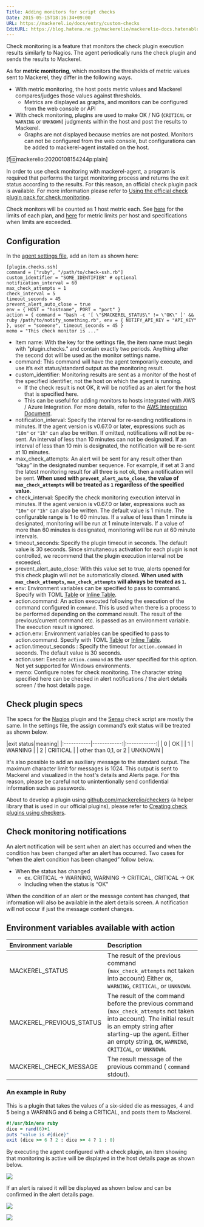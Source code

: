 ```yaml
---
Title: Adding monitors for script checks
Date: 2015-05-15T18:16:34+09:00
URL: https://mackerel.io/docs/entry/custom-checks
EditURL: https://blog.hatena.ne.jp/mackerelio/mackerelio-docs.hatenablog.mackerel.io/atom/entry/8454420450094528333
---
```


Check monitoring is a feature that monitors the check plugin execution results similarly to Nagios. The agent periodically runs the check plugin and sends the results to Mackerel. 

As for **metric monitoring**, which monitors the thresholds of metric values ​​sent to Mackerel, they differ in the following ways.

- With metric monitoring, the host posts metric values and Mackerel compares/judges those values against thresholds.
  - Metrics are displayed as graphs, and monitors can be configured from the web console or API
- With check monitoring, plugins are used to make OK / NG (`CRITICAL` or `WARNING` or `UNKNOWN`) judgments within the host and post the results to Mackerel.
    - Graphs are not displayed because metrics are not posted. Monitors can not be configured from the web console, but configurations can be added to mackerel-agent installed on the host.

[f:id:mackerelio:20200108154244p:plain]

In order to use check monitoring with mackerel-agent, a program is required that performs the target monitoring process and returns the exit status according to the results. For this reason, an official check plugin pack is available. For more information please refer to [Using the official check plugin pack for check monitoring](https://mackerel.io/docs/entry/howto/mackerel-check-plugins).

Check monitors will be counted as 1 host metric each. See [here](https://mackerel.io/pricing) for the limits of each plan, and [here](https://support.mackerel.io/hc/en-us/articles/360040109431) for metric limits per host and specifications when limits are exceeded.

<h2 id="setting">Configuration</h2>

In the [agent settings file](https://mackerel.io/docs/entry/spec/agent#config-file), add an item as shown here:

```config
[plugin.checks.ssh]
command = ["ruby", "/path/to/check-ssh.rb"]
custom_identifier = "SOME_IDENTIFIER" # optional
notification_interval = 60
max_check_attempts = 1
check_interval = 5
timeout_seconds = 45
prevent_alert_auto_close = true
env = { HOST = "hostname", PORT = "port" }
action = { command = "bash -c '[ \"$MACKEREL_STATUS\" != \"OK\" ]' && ruby /path/to/notify_something.rb", env = { NOTIFY_API_KEY = "API_KEY" }, user = "someone", timeout_seconds = 45 }
memo = "This check monitor is ..."
```

- Item name: With the key for the settings file, the item name must begin with "plugin.checks." and contain exactly two periods. Anything after the second dot will be used as the monitor settings name.
- command: This command will have the agent temporarily execute, and use it’s exit status/standard output as the monitoring result.
- custom_identifier: Monitoring results are sent as a monitor of the host of the specified identifier, not the host on which the agent is running.
    - If the check result is not OK, it will be notified as an alert for the host that is specified here.    
    - This can be useful for adding monitors to hosts integrated with AWS / Azure Integration. For more details, refer to the [AWS Integration Document](https://mackerel.io/docs/entry/integrations/aws#plugin-custom-identifier).
- notification_interval: Specify the interval for re-sending notifications in minutes. If the agent version is v0.67.0 or later, expressions such as `"10m"` or `"1h"` can also be written. If omitted, notifications will not be re-sent. An interval of less than 10 minutes can not be designated. If an interval of less than 10 min is designated, the notification will be re-sent at 10 minutes.
- max_check_attempts: An alert will be sent for any result other than “okay” in the designated number sequence. For example, if set at 3 and the latest monitoring result for all three is not ok, then a notification will be sent. **When used with  `prevent_alert_auto_close`, the value of `max_check_attempts` will be treated as `1` regardless of the specified value.**
- check_interval: Specify the check monitoring execution interval in minutes. If the agent version is v0.67.0 or later, expressions such as `"10m"` or `"1h"` can also be written. The default value is 1 minute. The configurable range is 1 to 60 minutes. If a value of less than 1 minute is designated, monitoring will be run at 1 minute intervals. If a value of more than 60 minutes is designated, monitoring will be run at 60 minute intervals.
- timeout_seconds: Specify the plugin timeout in seconds. The default value is 30 seconds. Since simultaneous activation for each plugin is not controlled, we recommend that the plugin execution interval not be exceeded.
- prevent_alert_auto_close: With this value set to true, alerts opened for this check plugin will not be automatically closed. **When used with `max_check_attempts`, `max_check_attempts` will always be treated as `1`.**
- env: Environment variables can be specified to pass to command. Specify with TOML [Table](https://github.com/toml-lang/toml#table) or [Inline Table](https://github.com/toml-lang/toml#inline-table).
- action.command: An action executed following the execution of the command configured in `command`. This is used when there is a process to be performed depending on the command result. The result of the previous/current command etc. is passed as an environment variable. The execution result is ignored.
- action.env: Environment variables can be specified to pass to action.command. Specify with TOML [Table](https://github.com/toml-lang/toml#table) or [Inline Table](https://github.com/toml-lang/toml#inline-table).
- action.timeout_seconds : Specify the timeout for `action.command` in seconds. The default value is 30 seconds.
- action.user: Execute `action.command` as the user specified for this option. Not yet supported for Windows environments.
- memo: Configure notes for check monitoring. The character string specified here can be checked in alert notifications / the alert details screen / the host details page.

<h2 id="plugin">Check plugin specs</h2>

The specs for the [Nagios][] plugin and the [Sensu][] check script are mostly the same.
In the settings file, the assign command’s exit status will be treated as shown below.

|exit status|meaning|
|:-----------|------------:|:------------:|
| 0 | OK |
| 1 | WARNING |
| 2 | CRITICAL |
| other than 0,1, or 2 | UNKNOWN |

It's also possible to add an auxiliary message to the standard output. The maximum character limit for messages is 1024. This output is sent to Mackerel and visualized in the host's details and Alerts page. For this reason, please be careful not to unintentionally send confidential information such as passwords.


About to develop a plugin using [github.com/mackerelio/checkers](https://github.com/mackerelio/checkers) (a helper library that is used in our official plugins), please refer to [Creating check plugins using checkers](https://mackerel.io/docs/entry/advanced/checkers).

<h2 id="notification">Check monitoring notifications</h2>

An alert notification will be sent when an alert has occurred and when the condition has been changed after an alert has occurred. Two cases for “when the alert condition has been changed” follow below. 

- When the status has changed 
    - ex. CRITICAL -> WARNING, WARNING -> CRITICAL, CRITICAL -> OK
    - Including when the status is “OK”

When the condition of an alert or the message content has changed, that information will also be available in the alert details screen. A notification will not occur if just the message content changes. 

<h2 id="action-env">Environment variables available with action</h2>

|Environment variable|Description|
|:-----------|:------------|
| MACKEREL_STATUS | The result of the previous command (`max_check_attempts` not taken into account).Either `OK`, `WARNING`, `CRITICAL`, or `UNKNOWN`. |
| MACKEREL_PREVIOUS_STATUS | The result of the command before the previous command (`max_check_attempts` not taken into account). The initial result is an empty string after starting-up the agent. Either an empty string, `OK`, `WARNING`, `CRITICAL`, or `UNKNOWN`.|
| MACKEREL_CHECK_MESSAGE | The result message of the previous command ( `command` stdout). |

<h3 id="example-ruby">An example in Ruby</h3>

This is a plugin that takes the values of a six-sided die as messages, 4 and 5 being a WARNING and 6 being a CRITICAL, and posts them to Mackerel.


```ruby
#!/usr/bin/env ruby
dice = rand(6)+1
puts "value is #{dice}"
exit (dice >= 6 ? 2 : dice >= 4 ? 1 : 0)
```

By executing the agent configured with a check plugin, an item showing that monitoring is active will be displayed in the host details page as shown below.

![](https://cdn-ak.f.st-hatena.com/images/fotolife/S/Songmu/20150514/20150514114502.png)

If an alert is raised it will be displayed as shown below and can be confirmed in the alert details page.

![](https://cdn-ak.f.st-hatena.com/images/fotolife/S/Songmu/20150514/20150514115053.png)

![](https://cdn-ak.f.st-hatena.com/images/fotolife/S/Songmu/20150514/20150514115052.png)

[Nagios]: http://www.nagios.org/
[Sensu]: https://sensuapp.org/
